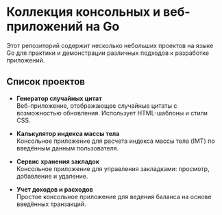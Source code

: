 # Коллекция консольных и веб-приложений на Go

Этот репозиторий содержит несколько небольших проектов на языке Go для практики и демонстрации различных подходов к разработке приложений.

## Список проектов

- **Генератор случайных цитат**  
  Веб-приложение, отображающее случайные цитаты с возможностью обновления. Использует HTML-шаблоны и стили CSS.

- **Калькулятор индекса массы тела**  
  Консольное приложение для расчета индекса массы тела (IMT) по введённым данным пользователя.

- **Сервис хранения закладок**  
  Консольное приложение для управления закладками: просмотр, добавление и удаление.

- **Учет доходов и расходов**  
  Простое консольное приложение для ведения баланса на основе введённых транзакций.
